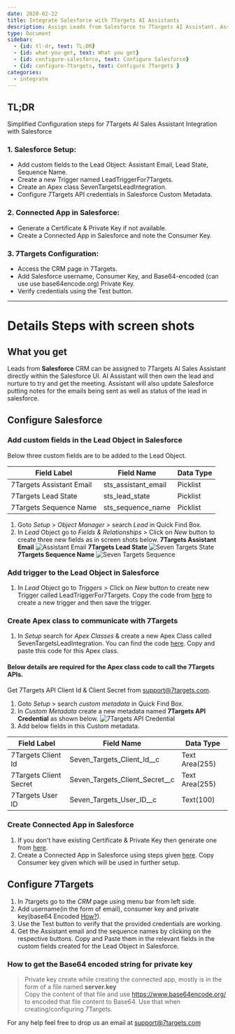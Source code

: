 ```yaml
---
date: 2020-02-22
title: Integrate Salesforce with 7Targets AI Assistants
description: Assign Leads from Salesforce to 7Targets AI Assistant. Assistant will followup and log the emails in Salesforce. 
type: Document
sidebar:
  - {id: tl-dr, text: TL;DR} 
  - {id: what-you-get, text: What you get}
  - {id: configure-salesforce, text: Configure Salesforce}
  - {id: configure-7targets, text: Configure 7Targets }
categories:
  - integrate
---
```


## TL;DR 
Simplified Configuration steps for 7Targets AI Sales Assistant Integration with Salesforce
### 1. Salesforce Setup:
  * Add custom fields to the Lead Object: Assistant Email, Lead State, Sequence Name.
  * Create a new Trigger named LeadTriggerFor7Targets.
  * Create an Apex class SevenTargetsLeadIntegration.
  * Configure 7Targets API credentials in Salesforce Custom Metadata.

### 2. Connected App in Salesforce:
  * Generate a Certificate & Private Key if not available.
  * Create a Connected App in Salesforce and note the Consumer Key.

### 3. 7Targets Configuration:
  * Access the CRM page in 7Targets.
  * Add Salesforce username, Consumer Key, and Base64-encoded (can use use base64encode.org) Private Key.
  * Verify credentials using the Test button.

--------------------------------------------------------

# Details Steps with screen shots
## What you get
Leads from **Salesforce** CRM can be assigned to 7Targets AI Sales Assistant directly within the Salesforce UI. 
AI Assistant will then own the lead and nurture to try and get the meeting. Assistant will also update Salesforce putting notes for the emails being sent as well as status of the lead in salesforce. 

## Configure Salesforce
### Add custom fields in the Lead Object in Salesforce
Below three custom fields are to be added to the Lead Object.   

| Field Label  | Field Name | Data Type |
| -------- | ------- | ------- |
| 7Targets Assistant Email  | sts_assistant_email | Picklist |
| 7Targets Lead State | sts_lead_state | Picklist |
| 7Targets Sequence Name  | sts_sequence_name | Picklist |

1. Goto _Setup_ > _Object Manager_ > search _Lead_ in Quick Find Box.
1. In _Lead_ Object go to _Fields & Relationships_ > Click on _New_ button to create three new fields as in screen shots below.
**7Targets Assistant Email**
![Assistant Email](../../images/salesforce_assistant_email.png)
**7Targets Lead State**
![Seven Targets State](../../images/salesforce_seven_targets_state.png)
**7Targets Sequence Name**
![Seven Targets Sequence](../../images/salesforce_seven_targets_sequence.png)

### Add trigger to the Lead Object in Salesforce
1. In _Lead_ Object go to _Triggers_ > Click on _New_ button to create new Trigger called LeadTriggerFor7Targets. Copy the code from [here](https://github.com/7targets/Salesforce-Integration/blob/main/LeadTriggerFor7Targets.tgr) to create a new trigger and then save the trigger. 

### Create Apex class to communicate with 7Targets
1. In _Setup_ search for _Apex Classes_ & create a new Apex Class called SevenTargetsLeadIntegration. You can find the code [here](https://github.com/7targets/Salesforce-Integration/blob/main/SevenTargetsLeadIntegration.cls). Copy and paste this code for this Apex class.

#### Below details are required for the Apex class code to call the 7Targets APIs.
Get 7Targets API Client Id & Client Secret from support@7targets.com.  
1. Goto _Setup_ > search _custom metadata_ in Quick Find Box.
1. In _Custom Metadata_ create a new metadata named **7Targets API Credential** as shown below.
![7Targets API Credential](../../images/salesforce_seven_targets_api.png)
1. Add below fields in this Custom metadata.

| Field Label  | Field Name | Data Type |
| -------- | ------- | ------- |
| 7Targets Client Id  | Seven_Targets_Client_Id__c | Text Area(255) |
| 7Targets Client Secret | Seven_Targets_Client_Secret__c | Text Area(255) |
| 7Targets User ID  | Seven_Targets_User_ID__c	 | Text(100) |

### Create Connected App in Salesforce
1. If you don't have existing Certificate & Private Key then generate one from [here](https://developer.salesforce.com/docs/atlas.en-us.246.0.sfdx_dev.meta/sfdx_dev/sfdx_dev_auth_key_and_cert.htm?_ga=2.43114208.439795187.1656333652-1742453021.1655933163).
1. Create a Connected App in Salesforce using steps given [here](https://help.salesforce.com/s/articleView?id=sf.task_create_connected_app.htm&type=5). Copy Consumer key given which will be used in further setup.

## Configure 7Targets
1. In 7targets go to the _CRM_ page using menu bar from left side.
1. Add username(in the form of email), consumer key and private key(base64 Encoded [How?](#how-to-get-the-base64-encoded-string-for-private-key)). 
1. Use the Test button to verify that the provided credentials are working. 
1. Get the Assistant email and the sequence names by clicking on the respective buttons. Copy and Paste them in the relevant fields in the custom fields created for the Lead Object in Salesforce.

### How to get the Base64 encoded string for private key
> Private key create while creating the connected app, mostly is in the form of a file named **server.key**  
> Copy the content of that file and use https://www.base64encode.org/ to encoded that file content to Base64. Use that when creating/configuring 7Targets.

For any help feel free to drop us an email at support@7targets.com
